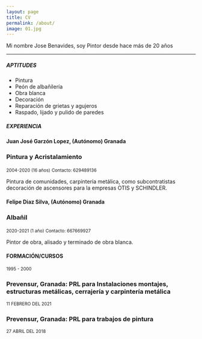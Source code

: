 ```yaml
---
layout: page
title: CV
permalink: /about/
image: 01.jpg
---
```


Mi nombre Jose Benavides, soy Pintor desde hace más de 20 años

***

#####  APTITUDES
* Pintura
* Peón de albañilería
* Obra blanca
* Decoración
* Reparación de grietas y agujeros
* Raspado, lijado y pulido de paredes

#####  EXPERIENCIA 

#### Juan José Garzón Lopez, (Autónomo) Granada
### Pintura y Acristalamiento
<small>2004-2020 (16 años)</small>
<small>Contacto: 629489136</small>

Pintura de comunidades, carpintería metálica, como subcontratistas decoración de ascensores para la empresas OTIS y SCHINDLER.

#### Felipe Diaz Silva, (Autónomo) Granada
### Albañil
<small>2020-2021 (1 año)</small>
<small>Contacto: 667669927</small>

Pintor de obra, alisado y terminado de obra blanca.

#### FORMACIÓN/CURSOS
<small>1995 - 2000</small>

### Prevensur, Granada: PRL para Instalaciones montajes, estructuras metálicas, cerrajería y carpintería metálica
<small>11 FEBRERO DEL 2021</small>

### Prevensur, Granada: PRL para trabajos de pintura
<small>27 ABRIL DEL 2018 </small>

